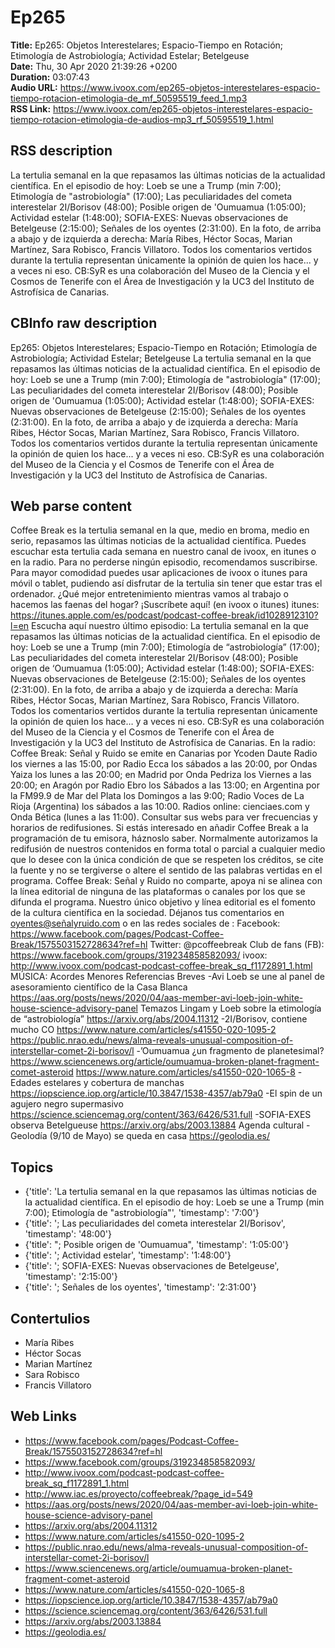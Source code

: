 # Ep265  
**Title:** Ep265: Objetos Interestelares; Espacio-Tiempo en Rotación; Etimología de Astrobiología; Actividad Estelar; Betelgeuse  
**Date:** Thu, 30 Apr 2020 21:39:26 +0200  
**Duration:** 03:07:43  
**Audio URL:** https://www.ivoox.com/ep265-objetos-interestelares-espacio-tiempo-rotacion-etimologia-de_mf_50595519_feed_1.mp3  
**RSS Link:** https://www.ivoox.com/ep265-objetos-interestelares-espacio-tiempo-rotacion-etimologia-de-audios-mp3_rf_50595519_1.html  

## RSS description
La tertulia semanal en la que repasamos las últimas noticias de la actualidad científica. En el episodio de hoy: Loeb se une a Trump (min 7:00); Etimología de "astrobiología" (17:00); Las peculiaridades del cometa interestelar 2I/Borisov (48:00); Posible origen de 'Oumuamua (1:05:00); Actividad estelar (1:48:00); SOFIA-EXES: Nuevas observaciones de Betelgeuse (2:15:00); Señales de los oyentes (2:31:00). En la foto, de arriba a abajo y de izquierda a derecha: María Ribes, Héctor Socas, Marian Martínez, Sara Robisco, Francis Villatoro. Todos los comentarios vertidos durante la tertulia representan únicamente la opinión de quien los hace... y a veces ni eso. CB:SyR es una colaboración del Museo de la Ciencia y el Cosmos de Tenerife con el Área de Investigación y la UC3 del Instituto de Astrofísica de Canarias.

## CBInfo raw description
Ep265: Objetos Interestelares; Espacio-Tiempo en Rotación; Etimología de Astrobiología; Actividad Estelar; Betelgeuse
La tertulia semanal en la que repasamos las últimas noticias de la actualidad científica. En el episodio de hoy: Loeb se une a Trump (min 7:00); Etimología de "astrobiología" (17:00); Las peculiaridades del cometa interestelar 2I/Borisov (48:00); Posible origen de 'Oumuamua (1:05:00); Actividad estelar (1:48:00); SOFIA-EXES: Nuevas observaciones de Betelgeuse (2:15:00); Señales de los oyentes (2:31:00). En la foto, de arriba a abajo y de izquierda a derecha: María Ribes, Héctor Socas, Marian Martínez, Sara Robisco, Francis Villatoro. Todos los comentarios vertidos durante la tertulia representan únicamente la opinión de quien los hace... y a veces ni eso. CB:SyR es una colaboración del Museo de la Ciencia y el Cosmos de Tenerife con el Área de Investigación y la UC3 del Instituto de Astrofísica de Canarias.


## Web parse content
Coffee Break es la tertulia semanal en la que, medio en broma, medio en serio, repasamos las últimas noticias de la actualidad científica. Puedes escuchar esta tertulia cada semana en nuestro canal de ivoox, en itunes o en la radio. Para no perderse ningún episodio, recomendamos suscribirse. Para mayor comodidad puedes usar aplicaciones de ivoox o itunes para móvil o tablet, pudiendo así disfrutar de la tertulia sin tener que estar tras el ordenador. ¿Qué mejor entretenimiento mientras vamos al trabajo o hacemos las faenas del hogar? ¡Suscríbete aquí! (en ivoox o itunes) itunes: https://itunes.apple.com/es/podcast/podcast-coffee-break/id1028912310?l=en Escucha aquí nuestro último episodio: La tertulia semanal en la que repasamos las últimas noticias de la actualidad científica. En el episodio de hoy: Loeb se une a Trump (min 7:00); Etimología de “astrobiología” (17:00); Las peculiaridades del cometa interestelar 2I/Borisov (48:00); Posible origen de ‘Oumuamua (1:05:00); Actividad estelar (1:48:00); SOFIA-EXES: Nuevas observaciones de Betelgeuse (2:15:00); Señales de los oyentes (2:31:00). En la foto, de arriba a abajo y de izquierda a derecha: María Ribes, Héctor Socas, Marian Martínez, Sara Robisco, Francis Villatoro. Todos los comentarios vertidos durante la tertulia representan únicamente la opinión de quien los hace… y a veces ni eso. CB:SyR es una colaboración del Museo de la Ciencia y el Cosmos de Tenerife con el Área de Investigación y la UC3 del Instituto de Astrofísica de Canarias. En la radio: Coffee Break: Señal y Ruido se emite en Canarias por Ycoden Daute Radio los viernes a las 15:00, por Radio Ecca los sábados a las 20:00, por Ondas Yaiza los lunes a las 20:00; en Madrid por Onda Pedriza los Viernes a las 20:00; en Aragón por Radio Ebro los Sábados a las 13:00; en Argentina por la FM99.9 de Mar del Plata los Domingos a las 9:00; Radio Voces de La Rioja (Argentina) los sábados a las 10:00. Radios online: cienciaes.com y Onda Bética (lunes a las 11:00). Consultar sus webs para ver frecuencias y horarios de redifusiones. Si estás interesado en añadir Coffee Break a la programación de tu emisora, háznoslo saber. Normalmente autorizamos la redifusión de nuestros contenidos en forma total o parcial a cualquier medio que lo desee con la única condición de que se respeten los créditos, se cite la fuente y no se tergiverse o altere el sentido de las palabras vertidas en el programa. Coffee Break: Señal y Ruido no comparte, apoya ni se alinea con la línea editorial de ninguna de las plataformas o canales por los que se difunda el programa. Nuestro único objetivo y línea editorial es el fomento de la cultura científica en la sociedad. Déjanos tus comentarios en oyentes@señalyruido.com o en las redes sociales de : Facebook: https://www.facebook.com/pages/Podcast-Coffee-Break/1575503152728634?ref=hl Twitter: @pcoffeebreak Club de fans (FB): https://www.facebook.com/groups/319234858582093/ ivoox: http://www.ivoox.com/podcast-podcast-coffee-break_sq_f1172891_1.html MÚSICA: Acordes Menores Referencias Breves -Avi Loeb se une al panel de asesoramiento científico de la Casa Blanca https://aas.org/posts/news/2020/04/aas-member-avi-loeb-join-white-house-science-advisory-panel Temazos Lingam y Loeb sobre la etimología de “astrobiología” https://arxiv.org/abs/2004.11312 -2I/Borisov, contiene mucho CO https://www.nature.com/articles/s41550-020-1095-2 https://public.nrao.edu/news/alma-reveals-unusual-composition-of-interstellar-comet-2i-borisov/l -’Oumuamua ¿un fragmento de planetesimal? https://www.sciencenews.org/article/oumuamua-broken-planet-fragment-comet-asteroid https://www.nature.com/articles/s41550-020-1065-8 -Edades estelares y cobertura de manchas https://iopscience.iop.org/article/10.3847/1538-4357/ab79a0 -El spin de un agujero negro supermasivo https://science.sciencemag.org/content/363/6426/531.full -SOFIA-EXES observa Betelgueuse https://arxiv.org/abs/2003.13884 Agenda cultural -Geolodía (9/10 de Mayo) se queda en casa https://geolodia.es/

## Topics
- {'title': 'La tertulia semanal en la que repasamos las últimas noticias de la actualidad científica. En el episodio de hoy: Loeb se une a Trump (min 7:00); Etimología de "astrobiología"', 'timestamp': '7:00'}
- {'title': '; Las peculiaridades del cometa interestelar 2I/Borisov', 'timestamp': '48:00'}
- {'title': "; Posible origen de 'Oumuamua", 'timestamp': '1:05:00'}
- {'title': '; Actividad estelar', 'timestamp': '1:48:00'}
- {'title': '; SOFIA-EXES: Nuevas observaciones de Betelgeuse', 'timestamp': '2:15:00'}
- {'title': '; Señales de los oyentes', 'timestamp': '2:31:00'}
## Contertulios
- María Ribes
- Héctor Socas
- Marian Martínez
- Sara Robisco
- Francis Villatoro
## Web Links
- https://www.facebook.com/pages/Podcast-Coffee-Break/1575503152728634?ref=hl
- https://www.facebook.com/groups/319234858582093/
- http://www.ivoox.com/podcast-podcast-coffee-break_sq_f1172891_1.html
- http://www.iac.es/proyecto/coffeebreak/?page_id=549
- https://aas.org/posts/news/2020/04/aas-member-avi-loeb-join-white-house-science-advisory-panel
- https://arxiv.org/abs/2004.11312
- https://www.nature.com/articles/s41550-020-1095-2
- https://public.nrao.edu/news/alma-reveals-unusual-composition-of-interstellar-comet-2i-borisov/l
- https://www.sciencenews.org/article/oumuamua-broken-planet-fragment-comet-asteroid
- https://www.nature.com/articles/s41550-020-1065-8
- https://iopscience.iop.org/article/10.3847/1538-4357/ab79a0
- https://science.sciencemag.org/content/363/6426/531.full
- https://arxiv.org/abs/2003.13884
- https://geolodia.es/